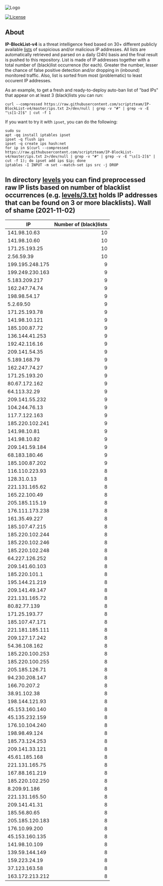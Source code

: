![Logo](https://i.imgur.com/PyKLAe7.png)

[![License](https://img.shields.io/badge/license-The_Unlicense-red.svg)](https://unlicense.org/)

About
----

**IP-BlockList-v4** is a threat intelligence feed based on 30+ different publicly available [lists](https://github.com/stamparm/maltrail) of suspicious and/or malicious IP addresses. All lists are automatically retrieved and parsed on a daily (24h) basis and the final result is pushed to this repository. List is made of IP addresses together with a total number of (black)list occurrence (for each). Greater the number, lesser the chance of false positive detection and/or dropping in (inbound) monitored traffic. Also, list is sorted from most (problematic) to least occurent IP addresses.

As an example, to get a fresh and ready-to-deploy auto-ban list of "bad IPs" that appear on at least 3 (black)lists you can run:

```
curl --compressed https://raw.githubusercontent.com/scriptzteam/IP-BlockList-v4/master/ips.txt 2>/dev/null | grep -v "#" | grep -v -E "\s[1-2]$" | cut -f 1
```

If you want to try it with `ipset`, you can do the following:

```
sudo su
apt -qq install iptables ipset
ipset -q flush ips
ipset -q create ips hash:net
for ip in $(curl --compressed https://raw.githubusercontent.com/scriptzteam/IP-BlockList-v4/master/ips.txt 2>/dev/null | grep -v "#" | grep -v -E "\s[1-2]$" | cut -f 1); do ipset add ips $ip; done
iptables -I INPUT -m set --match-set ips src -j DROP
```

In directory [levels](levels) you can find preprocessed raw IP lists based on number of blacklist occurrences (e.g. [levels/3.txt](levels/3.txt) holds IP addresses that can be found on 3 or more blacklists).
Wall of shame (2021-11-02)
----

|IP|Number of (black)lists|
|---|--:|
141.98.10.63|10
141.98.10.60|10
171.25.193.25|10
2.56.59.39|10
199.195.248.175|9
199.249.230.163|9
5.183.209.217|9
162.247.74.74|9
198.98.54.17|9
5.2.69.50|9
171.25.193.78|9
141.98.10.121|9
185.100.87.72|9
136.144.41.253|9
192.42.116.16|9
209.141.54.35|9
5.189.168.79|9
162.247.74.27|9
171.25.193.20|9
80.67.172.162|9
64.113.32.29|9
209.141.55.232|9
104.244.76.13|9
117.7.122.163|9
185.220.102.241|9
141.98.10.81|9
141.98.10.82|9
209.141.59.184|9
68.183.180.46|9
185.100.87.202|9
116.110.223.93|8
128.31.0.13|8
221.131.165.62|8
165.22.100.49|8
205.185.115.19|8
176.111.173.238|8
161.35.49.227|8
185.107.47.215|8
185.220.102.244|8
185.220.102.246|8
185.220.102.248|8
64.227.126.252|8
209.141.60.103|8
185.220.101.1|8
195.144.21.219|8
209.141.49.147|8
221.131.165.72|8
80.82.77.139|8
171.25.193.77|8
185.107.47.171|8
221.181.185.111|8
209.127.17.242|8
54.36.108.162|8
185.220.100.253|8
185.220.100.255|8
205.185.126.71|8
94.230.208.147|8
166.70.207.2|8
38.91.102.38|8
198.144.121.93|8
45.153.160.140|8
45.135.232.159|8
176.10.104.240|8
198.98.49.124|8
185.73.124.253|8
209.141.33.121|8
45.61.185.168|8
221.131.165.75|8
167.88.161.219|8
185.220.102.250|8
8.209.91.186|8
221.131.165.50|8
209.141.41.31|8
185.56.80.65|8
205.185.120.183|8
176.10.99.200|8
45.153.160.135|8
141.98.10.109|8
139.59.144.149|8
159.223.24.19|8
37.123.163.58|8
163.172.213.212|8
